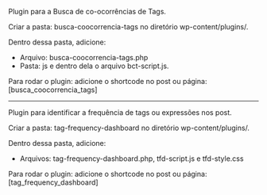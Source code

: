 Plugin para a Busca de co-ocorrências de Tags.

Criar a pasta: busca-coocorrencia-tags no diretório wp-content/plugins/.

Dentro dessa pasta, adicione:
- Arquivo: busca-coocorrencia-tags.php
- Pasta: js e dentro dela o arquivo bct-script.js.

Para rodar o plugin: adicione o shortcode no post ou página: [busca_coocorrencia_tags]
__________________________
Plugin para identificar a frequência de tags ou expressões nos post. 

Criar a pasta: tag-frequency-dashboard no diretório wp-content/plugins/.

Dentro dessa pasta, adicione:
-  Arquivos: tag-frequency-dashboard.php, tfd-script.js e tfd-style.css

Para rodar o plugin: adicione o shortcode no post ou página: [tag_frequency_dashboard]
